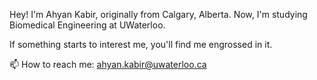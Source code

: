 Hey! I'm Ahyan Kabir, originally from Calgary, Alberta. Now, I'm studying Biomedical Engineering at UWaterloo.

If something starts to interest me, you'll find me engrossed in it.

<!-- 🌱 I’m currently learning: fundamentals of ml & datasci, network integrations and IoTs, and how to survive in university. -->
📫 How to reach me: ahyan.kabir@uwaterloo.ca

<!--
**ahkabir48/ahkabir48** is a ✨ _special_ ✨ repository because its `README.md` (this file) appears on your GitHub profile.

Here are some ideas to get you started:

- 🔭 I’m currently working on ...
- 🌱 I’m currently learning ...
- 👯 I’m looking to collaborate on ...
- 🤔 I’m looking for help with ...
- 💬 Ask me about ...
- 📫 How to reach me: ...
- 😄 Pronouns: ...
- ⚡ Fun fact: ...
-->
